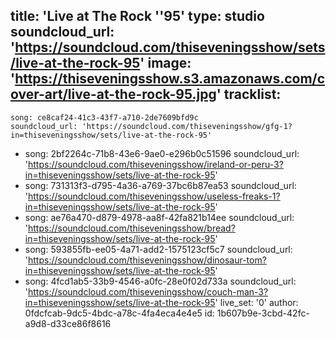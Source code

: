 title: 'Live at The Rock ''95'
type: studio
soundcloud_url: 'https://soundcloud.com/thiseveningsshow/sets/live-at-the-rock-95'
image: 'https://thiseveningsshow.s3.amazonaws.com/cover-art/live-at-the-rock-95.jpg'
tracklist:
  -
    song: ce8caf24-41c3-43f7-a710-2de7609bfd9c
    soundcloud_url: 'https://soundcloud.com/thiseveningsshow/gfg-1?in=thiseveningsshow/sets/live-at-the-rock-95'
  -
    song: 2bf2264c-71b8-43e6-9ae0-e296b0c51596
    soundcloud_url: 'https://soundcloud.com/thiseveningsshow/ireland-or-peru-3?in=thiseveningsshow/sets/live-at-the-rock-95'
  -
    song: 731313f3-d795-4a36-a769-37bc6b87ea53
    soundcloud_url: 'https://soundcloud.com/thiseveningsshow/useless-freaks-1?in=thiseveningsshow/sets/live-at-the-rock-95'
  -
    song: ae76a470-d879-4978-aa8f-42fa821b14ee
    soundcloud_url: 'https://soundcloud.com/thiseveningsshow/bread?in=thiseveningsshow/sets/live-at-the-rock-95'
  -
    song: 593855fb-ee05-4a71-add2-1575123cf5c7
    soundcloud_url: 'https://soundcloud.com/thiseveningsshow/dinosaur-tom?in=thiseveningsshow/sets/live-at-the-rock-95'
  -
    song: 4fcd1ab5-33b9-4546-a0fc-28e0f02d733a
    soundcloud_url: 'https://soundcloud.com/thiseveningsshow/couch-man-3?in=thiseveningsshow/sets/live-at-the-rock-95'
live_set: '0'
author: 0fdcfcab-9dc5-4bdc-a78c-4fa4eca4e4e5
id: 1b607b9e-3cbd-42fc-a9d8-d33ce86f8616
